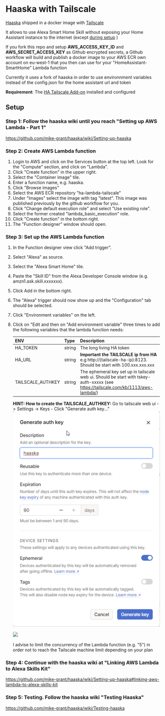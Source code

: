 # Haaska with Tailscale

[Haaska](https://github.com/mike-grant/haaska/) shipped in a docker image with [Tailscale](https://tailscale.com/)

It allows to use Alexa Smart Home Skill without exposing your Home Assistant instance to the internet (except <a href="user-content-account-linking">during setup</a> )

If you fork this repo and setup **AWS_ACCESS_KEY_ID** and **AWS_SECRET_ACCESS_KEY** as Github encrypted secrets, a Github workflow will build and publish a docker image to your AWS ECR own account on eu-west-1 that you then can use for your "HomeAssistant-SmartHome" Lambda function

Currently it uses a fork of haaska in order to use environnment variables instead of the config.json for the home assistant url and token

**Requirement**: The [HA Tailscale Add-on](https://github.com/hassio-addons/addon-tailscale) installed and configured

## Setup

### Step 1: Follow the haaska wiki until you reach "Setting up AWS Lambda - Part 1"
https://github.com/mike-grant/haaska/wiki/Setting-up-haaska

### Step 2: Create AWS Lambda function
1. Login to AWS and click on the Services button at the top left. Look for the "Compute" section, and click on "Lambda".
3. Click "Create function" in the upper right.
4. Select the "Container image" tile.
5. Enter a function name, e.g. haaska.
6. Click "Browse images"
7. Select the AWS ECR repository "ha-lambda-tailscale"
8. Under "Images" select the image with tag "latest". This image was published previously by the github workflow for you.
9. Click "Change default execution role" and select "Use existing role".
10. Select the former created "lambda_basic_execution" role.
11. Click "Create function" in the bottom right.
12. The "Function designer" window should open.

### Step 3: Set up the AWS Lambda function
1. In the Function designer view click "Add trigger".
2. Select "Alexa" as source.
3. Select the "Alexa Smart Home" tile.
4. Paste the "Skill ID" from the Alexa Developer Console window (e.g. amzn1.ask.skill.xxxxxxx).
5. Click Add in the bottom right.
6. The "Alexa" trigger should now show up and the "Configuration" tab should be selected.
7. Click "Environment variables" on the left.
8. Click on "Edit and then on "Add environment variable" three times to add the following variables that the lambda function needs:
   
   | ENV                       | Type     | Description                                           |
   | ------------------------- | -------- | ----------------------------------------------------- |
   | HA_TOKEN                  | string   | The long living HA token                              |
   | HA_URL                    | string   | **Important the TAILSCALE ip from HA** e.g http://{tailscale-ha-ip}:8123. Should be start with 100.xxx.xxx.xxx |
   | TAILSCALE_AUTHKEY        	| string   | The ephemeral key set up in tailscale web ui. Should be start with tskey-auth-xxxxx (see https://tailscale.com/kb/1113/aws-lambda/) |

   **HINT: How to create the TAILSCALE_AUTHKEY:** Go to tailscale web ui -> Settings -> Keys - Click "Generate auth key..."
   ![](img/tailscale_generate_authkey.png)
   
   ![](img/lambdaenv.png)

   I advise to limit the concurrency of the Lambda function (e.g. "5") in order not to reach the Tailscale machine limit depending on your plan

### Step 4: Continue with the haaska wiki at "Linking AWS Lambda to Alexa Skills Kit"
https://github.com/mike-grant/haaska/wiki/Setting-up-haaska#linking-aws-lambda-to-alexa-skills-kit

### Step 5: Testing. Follow the haaska wiki "Testing Haaska"
https://github.com/mike-grant/haaska/wiki/Testing-haaska
